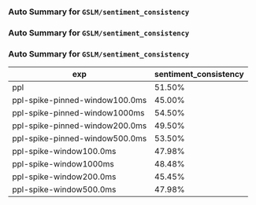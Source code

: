 ### Auto Summary for `GSLM/sentiment_consistency`

### Auto Summary for `GSLM/sentiment_consistency`

### Auto Summary for `GSLM/sentiment_consistency`

<!-- AUTO-GEN: SPLIT TABLE -->
| exp | sentiment_consistency |
| --- | --- |
| ppl | 51.50% |
| ppl-spike-pinned-window100.0ms | 45.00% |
| ppl-spike-pinned-window1000ms | 54.50% |
| ppl-spike-pinned-window200.0ms | 49.50% |
| ppl-spike-pinned-window500.0ms | 53.50% |
| ppl-spike-window100.0ms | 47.98% |
| ppl-spike-window1000ms | 48.48% |
| ppl-spike-window200.0ms | 45.45% |
| ppl-spike-window500.0ms | 47.98% |
<!-- AUTO-GEN: SPLIT TABLE -->
